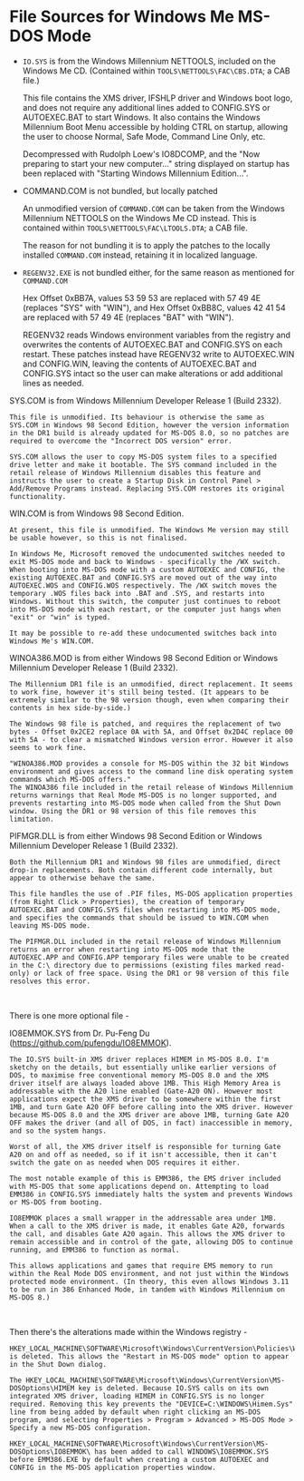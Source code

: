 # File Sources for Windows Me MS-DOS Mode

* `IO.SYS` is from the Windows Millennium NETTOOLS, included on the Windows Me CD. (Contained within `TOOLS\NETTOOLS\FAC\CBS.DTA`; a CAB file.)

    This file contains the XMS driver, IFSHLP driver and Windows boot logo, and does not require any additional lines added to CONFIG.SYS or AUTOEXEC.BAT to start Windows. It also contains the Windows Millennium Boot Menu accessible by holding CTRL on startup, allowing the user to choose Normal, Safe Mode, Command Line Only, etc.
    
    Decompressed with Rudolph Loew's IO8DCOMP, and the "Now preparing to start your new computer..." string displayed on startup has been replaced with "Starting Windows Millennium Edition...".


* COMMAND.COM is not bundled, but locally patched

    An unmodified version of `COMMAND.COM` can be taken from the Windows Millennium NETTOOLS on the Windows Me CD instead.
    This is contained within `TOOLS\NETTOOLS\FAC\LTOOLS.DTA`; a CAB file.

    The reason for not bundling it is to apply the patches to the locally installed `COMMAND.COM` instead, retaining it in localized language.

* `REGENV32.EXE` is not bundled either, for the same reason as mentioned for `COMMAND.COM`

    Hex Offset 0xBB7A, values 53 59 53 are replaced with 57 49 4E (replaces "SYS" with "WIN"), and Hex Offset 0xBB8C, values 42 41 54 are replaced with 57 49 4E (replaces "BAT" with "WIN").
    
    REGENV32 reads Windows environment variables from the registry and overwrites the contents of AUTOEXEC.BAT and CONFIG.SYS on each restart. These patches instead have REGENV32 write to AUTOEXEC.WIN and CONFIG.WIN, leaving the contents of AUTOEXEC.BAT and CONFIG.SYS intact so the user can make alterations or add additional lines as needed.


SYS.COM is from Windows Millennium Developer Release 1 (Build 2332).

    This file is unmodified. Its behaviour is otherwise the same as SYS.COM in Windows 98 Second Edition, however the version information in the DR1 build is already updated for MS-DOS 8.0, so no patches are required to overcome the "Incorrect DOS version" error.
    
    SYS.COM allows the user to copy MS-DOS system files to a specified drive letter and make it bootable. The SYS command included in the retail release of Windows Millennium disables this feature and instructs the user to create a Startup Disk in Control Panel > Add/Remove Programs instead. Replacing SYS.COM restores its original functionality.


WIN.COM is from Windows 98 Second Edition.

    At present, this file is unmodified. The Windows Me version may still be usable however, so this is not finalised.
    
    In Windows Me, Microsoft removed the undocumented switches needed to exit MS-DOS mode and back to Windows - specifically the /WX switch. When booting into MS-DOS mode with a custom AUTOEXEC and CONFIG, the existing AUTOEXEC.BAT and CONFIG.SYS are moved out of the way into AUTOEXEC.WOS and CONFIG.WOS respectively. The /WX switch moves the temporary .WOS files back into .BAT and .SYS, and restarts into Windows. Without this switch, the computer just continues to reboot into MS-DOS mode with each restart, or the computer just hangs when "exit" or "win" is typed.
    
    It may be possible to re-add these undocumented switches back into Windows Me's WIN.COM.


WINOA386.MOD is from either Windows 98 Second Edition or Windows Millennium Developer Release 1 (Build 2332).

    The Millennium DR1 file is an unmodified, direct replacement. It seems to work fine, however it's still being tested. (It appears to be extremely similar to the 98 version though, even when comparing their contents in hex side-by-side.)
    
    The Windows 98 file is patched, and requires the replacement of two bytes - Offset 0x2CE2 replace 0A with 5A, and Offset 0x2D4C replace 00 with 5A - to clear a mismatched Windows version error. However it also seems to work fine.
    
    "WINOA386.MOD provides a console for MS-DOS within the 32 bit Windows environment and gives access to the command line disk operating system commands which MS-DOS offers."
    The WINOA386 file included in the retail release of Windows Millennium returns warnings that Real Mode MS-DOS is no longer supported, and prevents restarting into MS-DOS mode when called from the Shut Down window. Using the DR1 or 98 version of this file removes this limitation.


PIFMGR.DLL is from either Windows 98 Second Edition or Windows Millennium Developer Release 1 (Build 2332).

    Both the Millennium DR1 and Windows 98 files are unmodified, direct drop-in replacements. Both contain different code internally, but appear to otherwise behave the same.
    
    This file handles the use of .PIF files, MS-DOS application properties (from Right Click > Properties), the creation of temporary AUTOEXEC.BAT and CONFIG.SYS files when restarting into MS-DOS mode, and specifies the commands that should be issued to WIN.COM when leaving MS-DOS mode.
    
    The PIFMGR.DLL included in the retail release of Windows Millennium returns an error when restarting into MS-DOS mode that the AUTOEXEC.APP and CONFIG.APP temporary files were unable to be created in the C:\ directory due to permissions (existing files marked read-only) or lack of free space. Using the DR1 or 98 version of this file resolves this error.

​

There is one more optional file -

IO8EMMOK.SYS from Dr. Pu-Feng Du (https://github.com/pufengdu/IO8EMMOK).

    The IO.SYS built-in XMS driver replaces HIMEM in MS-DOS 8.0. I'm sketchy on the details, but essentially unlike earlier versions of DOS, to maximise free conventional memory MS-DOS 8.0 and the XMS driver itself are always loaded above 1MB. This High Memory Area is addressable with the A20 line enabled (Gate-A20 ON). However most applications expect the XMS driver to be somewhere within the first 1MB, and turn Gate A20 OFF before calling into the XMS driver. However because MS-DOS 8.0 and the XMS driver are above 1MB, turning Gate A20 OFF makes the driver (and all of DOS, in fact) inaccessible in memory, and so the system hangs.
    
    Worst of all, the XMS driver itself is responsible for turning Gate A20 on and off as needed, so if it isn't accessible, then it can't switch the gate on as needed when DOS requires it either.
    
    The most notable example of this is EMM386, the EMS driver included with MS-DOS that some applications depend on. Attempting to load EMM386 in CONFIG.SYS immediately halts the system and prevents Windows or MS-DOS from booting.
    
    IO8EMMOK places a small wrapper in the addressable area under 1MB. When a call to the XMS driver is made, it enables Gate A20, forwards the call, and disables Gate A20 again. This allows the XMS driver to remain accessible and in control of the gate, allowing DOS to continue running, and EMM386 to function as normal.
    
    This allows applications and games that require EMS memory to run within the Real Mode DOS environment, and not just within the Windows protected mode environment. (In theory, this even allows Windows 3.11 to be run in 386 Enhanced Mode, in tandem with Windows Millennium on MS-DOS 8.)

​

Then there's the alterations made within the Windows registry -

    HKEY_LOCAL_MACHINE\SOFTWARE\Microsoft\Windows\CurrentVersion\Policies\WinOldApp\NoRealMode is deleted. This allows the "Restart in MS-DOS mode" option to appear in the Shut Down dialog.
    
    The HKEY_LOCAL_MACHINE\SOFTWARE\Microsoft\Windows\CurrentVersion\MS-DOSOptions\HIMEM key is deleted. Because IO.SYS calls on its own integrated XMS driver, loading HIMEM in CONFIG.SYS is no longer required. Removing this key prevents the "DEVICE=C:\WINDOWS\Himem.Sys" line from being added by default when right clicking an MS-DOS program, and selecting Properties > Program > Advanced > MS-DOS Mode > Specify a new MS-DOS configuration.
    
    HKEY_LOCAL_MACHINE\SOFTWARE\Microsoft\Windows\CurrentVersion\MS-DOSOptions\IO8EMMOK\ has been added to call WINDOWS\IO8EMMOK.SYS before EMM386.EXE by default when creating a custom AUTOEXEC and CONFIG in the MS-DOS application properties window.
    
    
